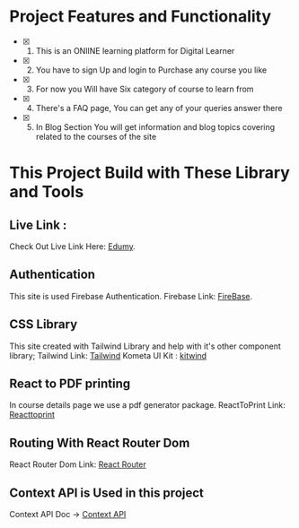 # Project Features and Functionality

- [x] 1. This is an ONlINE learning platform for Digital Learner
- [x] 2. You have to sign Up and login to Purchase any course you like
- [x] 3. For now you Will have Six category of course to learn from
- [x] 4. There's a FAQ page, You can get any of your queries answer there
- [x] 5. In Blog Section You will get information and blog topics covering related to the courses of the site

# This Project Build with These Library and Tools

## Live Link :

Check Out Live Link Here: [Edumy](https://reactjs.org/).

## Authentication

This site is used Firebase Authentication.
Firebase Link: [FireBase](https://firebase.google.com/).

## CSS Library

This site created with Tailwind Library and help with it's other component library;
Tailwind Link: [Tailwind](https://tailwindcss.com/)
Kometa UI Kit : [kitwind](https://kitwind.io/products/kometa/components/)

## React to PDF printing

In course details page we use a pdf generator package.
ReactToPrint Link: [Reacttoprint](https://www.npmjs.com/package/react-to-print)

## Routing With React Router Dom

React Router Dom Link: [React Router](https://reactrouter.com/)

## Context API is Used in this project

Context API Doc -> [Context API](https://reactjs.org/docs/context.html)
